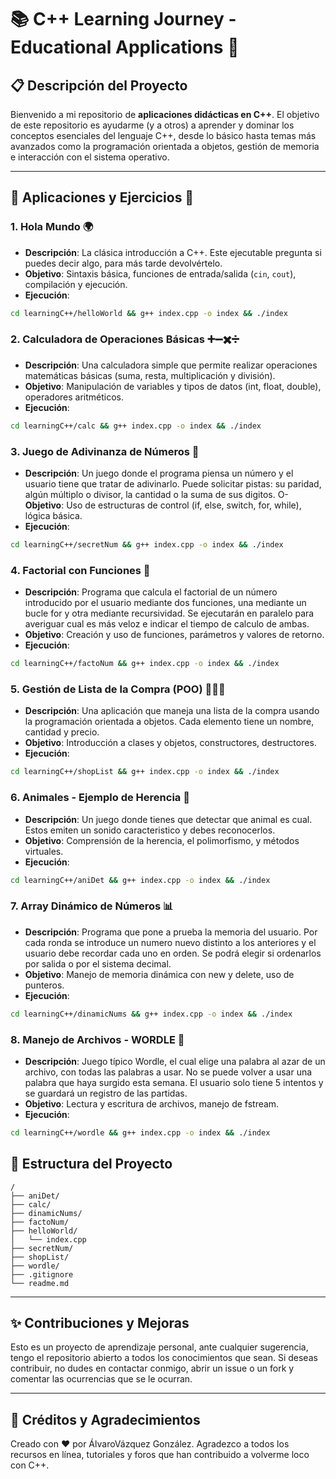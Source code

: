 # 📚 C++ Learning Journey - Educational Applications 🌟

## 📋 Descripción del Proyecto
Bienvenido a mi repositorio de **aplicaciones didácticas en C++**. El objetivo de este repositorio es ayudarme (y a otros) a aprender y dominar los conceptos esenciales del lenguaje C++, desde lo básico hasta temas más avanzados como la programación orientada a objetos, gestión de memoria e interacción con el sistema operativo.

---

## 🚀 Aplicaciones y Ejercicios 📂

### 1. **Hola Mundo** 🌍
- **Descripción**: La clásica introducción a C++. Este ejecutable pregunta si puedes decir algo, para más tarde devolvértelo.
- **Objetivo**: Sintaxis básica, funciones de entrada/salida (`cin`, `cout`), compilación y ejecución.
- **Ejecución**:

```sh
cd learningC++/helloWorld && g++ index.cpp -o index && ./index
```

### 2. **Calculadora de Operaciones Básicas** ➕➖✖️➗
- **Descripción**: Una calculadora simple que permite realizar operaciones matemáticas básicas (suma, resta, multiplicación y división).
- **Objetivo**: Manipulación de variables y tipos de datos (int, float, double), operadores aritméticos.
- **Ejecución**:

```sh
cd learningC++/calc && g++ index.cpp -o index && ./index
```

### 3. **Juego de Adivinanza de Números** 🎲
- **Descripción**: Un juego donde el programa piensa un número y el usuario tiene que tratar de adivinarlo. Puede solicitar pistas: su paridad, algún múltiplo o divisor, la cantidad o la suma de sus digitos.
O- **Objetivo**: Uso de estructuras de control (if, else, switch, for, while), lógica básica.
- **Ejecución**:

```sh
cd learningC++/secretNum && g++ index.cpp -o index && ./index
```

### 4. **Factorial con Funciones** 🔢
- **Descripción**: Programa que calcula el factorial de un número introducido por el usuario mediante dos funciones, una mediante un bucle for y otra mediante recursividad. Se ejecutarán en paralelo para averiguar cual es más veloz e indicar el tiempo de calculo de ambas.
- **Objetivo**: Creación y uso de funciones, parámetros y valores de retorno.
- **Ejecución**:

```sh
cd learningC++/factoNum && g++ index.cpp -o index && ./index
```

### 5. **Gestión de Lista de la Compra** (POO) 🧑‍🤝‍🧑
- **Descripción**: Una aplicación que maneja una lista de la compra usando la programación orientada a objetos. Cada elemento tiene un nombre, cantidad y precio.
- **Objetivo**: Introducción a clases y objetos, constructores, destructores.
- **Ejecución**:

```sh
cd learningC++/shopList && g++ index.cpp -o index && ./index
```

### 6. **Animales** - Ejemplo de Herencia 🐾
- **Descripción**: Un juego donde tienes que detectar que animal es cual. Estos emiten un sonido caracteristico y debes reconocerlos.
- **Objetivo**: Comprensión de la herencia, el polimorfismo, y métodos virtuales.
- **Ejecución**:

```sh
cd learningC++/aniDet && g++ index.cpp -o index && ./index
```

### 7. **Array Dinámico de Números** 📊
- **Descripción**: Programa que pone a prueba la memoria del usuario. Por cada ronda se introduce un numero nuevo distinto a los anteriores y el usuario debe recordar cada uno en orden. Se podrá elegir si ordenarlos por salida o por el sistema decimal.
- **Objetivo**: Manejo de memoria dinámica con new y delete, uso de punteros.
- **Ejecución**:

```sh
cd learningC++/dinamicNums && g++ index.cpp -o index && ./index
```

### 8. Manejo de Archivos - **WORDLE** 📁
- **Descripción**: Juego típico Wordle, el cual elige una palabra al azar de un archivo, con todas las palabras a usar. No se puede volver a usar una palabra que haya surgido esta semana. El usuario solo tiene 5 intentos y se guardará un registro de las partidas.
- **Objetivo**: Lectura y escritura de archivos, manejo de fstream.
- **Ejecución**:

```sh
cd learningC++/wordle && g++ index.cpp -o index && ./index
```

## 📂 Estructura del Proyecto

```text
/
├── aniDet/
├── calc/
├── dinamicNums/
├── factoNum/
├── helloWorld/
│   └── index.cpp
├── secretNum/
├── shopList/
├── wordle/
├── .gitignore
└── readme.md
```

---

## ✨ Contribuciones y Mejoras

Esto es un proyecto de aprendizaje personal, ante cualquier sugerencia, tengo el repositorio abierto a todos los conocimientos que sean. Si deseas contribuir, no dudes en contactar conmigo, abrir un issue o un fork y comentar las ocurrencias que se le ocurran.

---

## 🏅 Créditos y Agradecimientos

Creado con ❤️ por ÁlvaroVázquez González. Agradezco a todos los recursos en línea, tutoriales y foros que han contribuido a volverme loco con C++.